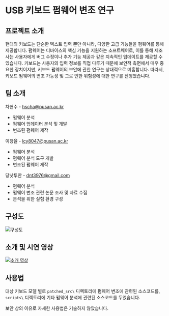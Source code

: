 # USB 키보드 펌웨어 변조 연구

## 프로젝트 소개
현대의 키보드는 단순한 텍스트 입력 뿐만 아니라, 다양한 고급 기능들을 펌웨어를 통해 제공합니다. 펌웨어는 디바이스의 핵심 기능을 지원하는 소프트웨어로, 이를 통해 제조사는 사용자에게 버그 수정이나 추가 기능 제공과 같은 지속적인 업데이트를 제공할 수 있습니다. 키보드는 사용자의 입력 정보를 직접 다루기 때문에 보안적 측면에서 매우 중요한 장치이지만,  키보드 펌웨어의 보안에 관한 연구는 상대적으로 미흡합니다. 따라서, 키보드 펌웨어의 변조 가능성 및 그로 인한 위험성에 대한 연구를 진행했습니다.

## 팀 소개

차현수 - hscha@pusan.ac.kr
 - 펌웨어 분석
 - 펌웨어 업데이터 분석 및 개발
 - 변조된 펌웨어 제작

이창율 - lcy8047@pusan.ac.kr
 - 펌웨어 분석
 - 펌웨어 분석 도구 개발
 - 변조된 펌웨어 제작

당낫투안 - dnt3976@gmail.com 
 - 펌웨어 분석
 - 펌웨어 변조 관련 논문 조사 및 자료 수집
 - 분석을 위한 실험 환경 구성

## 구성도
![구성도](https://github.com/pnucse-capstone/capstone-2023-1-36/assets/35690965/3f52a7cf-5bd3-4ebc-9f52-02061edcfdcb)

## 소개 및 시연 영상
[![소개 영상](https://img.youtube.com/vi/4jj3ru7f2EM/0.jpg)](https://www.youtube.com/watch?v=4jj3ru7f2EM)
## 사용법

대상 키보드 모델 별로 `patched_src\` 디렉토리에 펌웨어 변조에 관련된 소스코드를, `scripts\` 디렉토리에 기타 펌웨어 분석에 관련된 소스코드를 두었습니다.

보안 상의 이유로 자세한 사용법은 기술하지 않았습니다.
